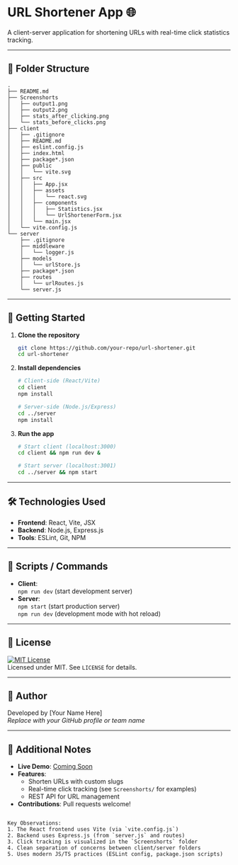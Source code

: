 
# URL Shortener App 🌐

A client-server application for shortening URLs with real-time click statistics tracking.

---

## 📂 Folder Structure
```tree
.
├── README.md
├── Screenshorts
│   ├── output1.png
│   ├── output2.png
│   ├── stats_after_clicking.png
│   └── stats_before_clicks.png
├── client
│   ├── .gitignore
│   ├── README.md
│   ├── eslint.config.js
│   ├── index.html
│   ├── package*.json
│   ├── public
│   │   └── vite.svg
│   ├── src
│   │   ├── App.jsx
│   │   ├── assets
│   │   │   └── react.svg
│   │   ├── components
│   │   │   ├── Statistics.jsx
│   │   │   └── UrlShortenerForm.jsx
│   │   └── main.jsx
│   └── vite.config.js
└── server
    ├── .gitignore
    ├── middleware
    │   └── logger.js
    ├── models
    │   └── urlStore.js
    ├── package*.json
    ├── routes
    │   └── urlRoutes.js
    └── server.js
```

---

## 🚀 Getting Started
1. **Clone the repository**  
   ```bash
   git clone https://github.com/your-repo/url-shortener.git
   cd url-shortener
   ```

2. **Install dependencies**  
   ```bash
   # Client-side (React/Vite)
   cd client
   npm install

   # Server-side (Node.js/Express)
   cd ../server
   npm install
   ```

3. **Run the app**  
   ```bash
   # Start client (localhost:3000)
   cd client && npm run dev &

   # Start server (localhost:3001)
   cd ../server && npm start
   ```

---

## 🛠️ Technologies Used
- **Frontend**: React, Vite, JSX
- **Backend**: Node.js, Express.js
- **Tools**: ESLint, Git, NPM

---

## 🧪 Scripts / Commands
- **Client**:  
  `npm run dev` (start development server)  
- **Server**:  
  `npm start` (start production server)  
  `npm run dev` (development mode with hot reload)

---

## 📄 License
[![MIT License](https://img.shields.io/badge/License-MIT-yellow.svg)](https://choosealicense.com/licenses/mit/)  
Licensed under MIT. See `LICENSE` for details.

---

## 👤 Author
Developed by [Your Name Here]  
*Replace with your GitHub profile or team name*

---

## 🎯 Additional Notes
- **Live Demo**: [Coming Soon](#)  
- **Features**:  
  - Shorten URLs with custom slugs  
  - Real-time click tracking (see `Screenshorts/` for examples)  
  - REST API for URL management  
- **Contributions**: Pull requests welcome!
```

Key Observations:
1. The React frontend uses Vite (via `vite.config.js`)
2. Backend uses Express.js (from `server.js` and routes)
3. Click tracking is visualized in the `Screenshorts` folder
4. Clean separation of concerns between client/server folders
5. Uses modern JS/TS practices (ESLint config, package.json scripts)